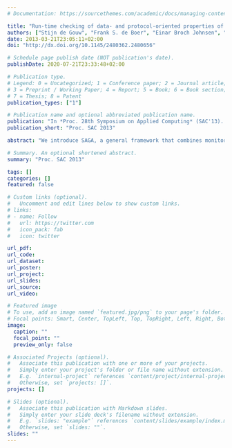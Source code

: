 ```yaml
---
# Documentation: https://sourcethemes.com/academic/docs/managing-content/

title: "Run-time checking of data- and protocol-oriented properties of Java programs: an industrial case study"
authors: ["Stijn de Gouw", "Frank S. de Boer", "Einar Broch Johnsen", "Peter Y. H. Wong"]
date: 2013-03-21T23:05:11+02:00 
doi: "http://dx.doi.org/10.1145/2480362.2480656"

# Schedule page publish date (NOT publication's date).
publishDate: 2020-07-21T23:33:48+02:00

# Publication type.
# Legend: 0 = Uncategorized; 1 = Conference paper; 2 = Journal article;
# 3 = Preprint / Working Paper; 4 = Report; 5 = Book; 6 = Book section;
# 7 = Thesis; 8 = Patent
publication_types: ["1"]

# Publication name and optional abbreviated publication name.
publication: "In *Proc. 28th Symposium on Applied Computing* (SAC'13). © ACM Press 2013."
publication_short: "Proc. SAC 2013"

abstract: "We introduce SAGA, a general framework that combines monitoring and run-time assertion checking. SAGA integrates both data-flow and control flow properties of Java classes and interfaces in a single formalism. We evaluate the framework by conducting an industrial case study."

# Summary. An optional shortened abstract.
summary: "Proc. SAC 2013"

tags: []
categories: []
featured: false

# Custom links (optional).
#   Uncomment and edit lines below to show custom links.
# links:
# - name: Follow
#   url: https://twitter.com
#   icon_pack: fab
#   icon: twitter

url_pdf:
url_code:
url_dataset:
url_poster:
url_project:
url_slides:
url_source:
url_video:

# Featured image
# To use, add an image named `featured.jpg/png` to your page's folder. 
# Focal points: Smart, Center, TopLeft, Top, TopRight, Left, Right, BottomLeft, Bottom, BottomRight.
image:
  caption: ""
  focal_point: ""
  preview_only: false

# Associated Projects (optional).
#   Associate this publication with one or more of your projects.
#   Simply enter your project's folder or file name without extension.
#   E.g. `internal-project` references `content/project/internal-project/index.md`.
#   Otherwise, set `projects: []`.
projects: []

# Slides (optional).
#   Associate this publication with Markdown slides.
#   Simply enter your slide deck's filename without extension.
#   E.g. `slides: "example"` references `content/slides/example/index.md`.
#   Otherwise, set `slides: ""`.
slides: ""
---
```

